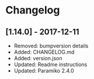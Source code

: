 # Changelog

## [1.14.0] - 2017-12-11

* Removed: bumpversion details
* Added: CHANGELOG.md
* Added: version.json
* Updated: Readme instructions
* Updated: Paramiko 2.4.0

